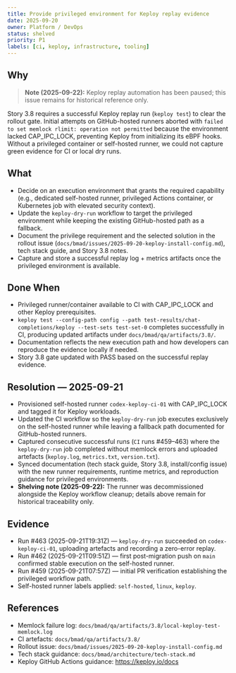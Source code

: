 ```yaml
---
title: Provide privileged environment for Keploy replay evidence
date: 2025-09-20
owner: Platform / DevOps
status: shelved
priority: P1
labels: [ci, keploy, infrastructure, tooling]
---
```


## Why

> **Note (2025-09-22):** Keploy replay automation has been paused; this issue remains for historical reference only.

Story 3.8 requires a successful Keploy replay run (`keploy test`) to clear the rollout gate. Initial attempts on GitHub-hosted runners aborted with `failed to set memlock rlimit: operation not permitted` because the environment lacked CAP_IPC_LOCK, preventing Keploy from initializing its eBPF hooks. Without a privileged container or self-hosted runner, we could not capture green evidence for CI or local dry runs.

## What

- Decide on an execution environment that grants the required capability (e.g., dedicated self-hosted runner, privileged Actions container, or Kubernetes job with elevated security context).
- Update the `keploy-dry-run` workflow to target the privileged environment while keeping the existing GitHub-hosted path as a fallback.
- Document the privilege requirement and the selected solution in the rollout issue (`docs/bmad/issues/2025-09-20-keploy-install-config.md`), tech stack guide, and Story 3.8 notes.
- Capture and store a successful replay log + metrics artifacts once the privileged environment is available.

## Done When

- Privileged runner/container available to CI with CAP_IPC_LOCK and other Keploy prerequisites.
- `keploy test --config-path config --path test-results/chat-completions/keploy --test-sets test-set-0` completes successfully in CI, producing updated artifacts under `docs/bmad/qa/artifacts/3.8/`.
- Documentation reflects the new execution path and how developers can reproduce the evidence locally if needed.
- Story 3.8 gate updated with PASS based on the successful replay evidence.

## Resolution — 2025-09-21

- Provisioned self-hosted runner `codex-keploy-ci-01` with CAP_IPC_LOCK and tagged it for Keploy workloads.
- Updated the CI workflow so the `keploy-dry-run` job executes exclusively on the self-hosted runner while leaving a fallback path documented for GitHub-hosted runners.
- Captured consecutive successful runs (`CI` runs #459–463) where the `keploy-dry-run` job completed without memlock errors and uploaded artefacts (`keploy.log`, `metrics.txt`, `version.txt`).
- Synced documentation (tech stack guide, Story 3.8, install/config issue) with the new runner requirements, runtime metrics, and reproduction guidance for privileged environments.
- **Shelving note (2025-09-22):** The runner was decommissioned alongside the Keploy workflow cleanup; details above remain for historical traceability only.

## Evidence

- Run #463 (2025-09-21T19:31Z) — `keploy-dry-run` succeeded on `codex-keploy-ci-01`, uploading artefacts and recording a zero-error replay.
- Run #462 (2025-09-21T09:51Z) — first post-migration push on `main` confirmed stable execution on the self-hosted runner.
- Run #459 (2025-09-21T07:57Z) — initial PR verification establishing the privileged workflow path.
- Self-hosted runner labels applied: `self-hosted`, `linux`, `keploy`.

## References

- Memlock failure log: `docs/bmad/qa/artifacts/3.8/local-keploy-test-memlock.log`
- CI artefacts: `docs/bmad/qa/artifacts/3.8/`
- Rollout issue: `docs/bmad/issues/2025-09-20-keploy-install-config.md`
- Tech stack guidance: `docs/bmad/architecture/tech-stack.md`
- Keploy GitHub Actions guidance: https://keploy.io/docs
